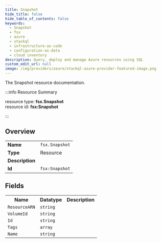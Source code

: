 ```yaml
---
title: Snapshot
hide_title: false
hide_table_of_contents: false
keywords:
  - Snapshot
  - fsx
  - azure
  - stackql
  - infrastructure-as-code
  - configuration-as-data
  - cloud inventory
description: Query, deploy and manage Azure resources using SQL
custom_edit_url: null
image: /img/providers/azure/stackql-azure-provider-featured-image.png
---
```

The Snapshot resource documentation.

:::info Resource Summary

<div class="row">
<div class="providerDocColumn">
<span>resource type:&nbsp;<b>fsx.Snapshot</b></span><br />
<span>resource id:&nbsp;<b>fsx:Snapshot</b></span><br />
</div>
</div>

:::

## Overview
<table><tbody>
<tr><td><b>Name</b></td><td><code>fsx.Snapshot</code></td></tr>
<tr><td><b>Type</b></td><td>Resource</td></tr>
<tr><td><b>Description</b></td><td></td></tr>
<tr><td><b>Id</b></td><td><code>fsx:Snapshot</code></td></tr>
</tbody></table>

## Fields
<table><tbody>
<tr><th>Name</th><th>Datatype</th><th>Description</th></tr>
<tr><td><code>ResourceARN</code></td><td><code>string</code></td><td></td></tr><tr><td><code>VolumeId</code></td><td><code>string</code></td><td></td></tr><tr><td><code>Id</code></td><td><code>string</code></td><td></td></tr><tr><td><code>Tags</code></td><td><code>array</code></td><td></td></tr><tr><td><code>Name</code></td><td><code>string</code></td><td></td></tr>
</tbody></table>